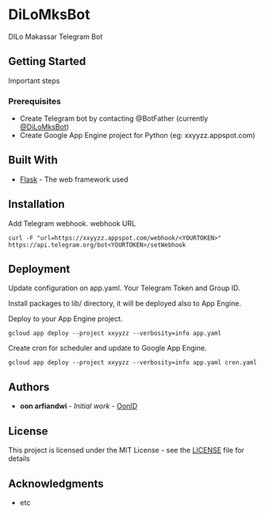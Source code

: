 # DiLoMksBot

DILo Makassar Telegram Bot

## Getting Started

Important steps

### Prerequisites

* Create Telegram bot by contacting @BotFather (currently [@DiLoMksBot](https://telegram.com/dilomksbot))
* Create Google App Engine project for Python (eg: xxyyzz.appspot.com)

## Built With

* [Flask](http://flask.pocoo.org//) - The web framework used

## Installation

Add Telegram webhook. webhook URL 
```
curl -F "url=https://xxyyzz.appspot.com/webhook/<YOURTOKEN>" https://api.telegram.org/bot<YOURTOKEN>/setWebhook
```

## Deployment

Update configuration on app.yaml. Your Telegram Token and Group ID. 

Install packages to lib/ directory, it will be deployed also to App Engine.

Deploy to your App Engine project.

```
gcloud app deploy --project xxyyzz --verbosity=info app.yaml
```

Create cron for scheduler and update to Google App Engine.

```
gcloud app deploy --project xxyyzz --verbosity=info app.yaml cron.yaml
```

## Authors

* **oon arfiandwi** - *Initial work* - [OonID](https://github.com/OonID)

## License

This project is licensed under the MIT License - see the [LICENSE](LICENSE) file for details

## Acknowledgments

* etc
